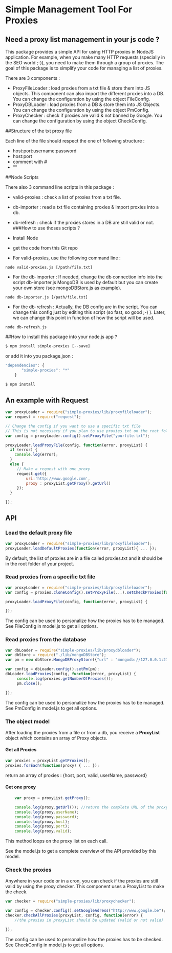 # Simple Management Tool For Proxies

## Need a proxy list management in your js code ?

This package provides a simple API for using HTTP proxies in NodeJS application.
For example, when you make many HTTP requests (specially in the SEO world ;-)), you need to make them through a group of proxies.
The goal of this package is to simplify your code for managing a list of proxies.  

There are 3 components :
* ProxyFileLoader : load proxies from a txt file & store them into JS objects. This component can also import the different proxies into a DB. You can change the configuration by using the object FileConfig.
* ProxyDBLoader : load proxies from a DB & store them into JS Objects. You can change the configuration by using the object PmConfig.
* ProxyChecker : check if proxies are valid & not banned by Google. You can change the configuration by using the object CheckConfig.

##Structure of the txt proxy file

Each line of the file should respect the one of following structure :  
- host:port:username:password
- host:port
- comment with #
- "<blank line>"

##Node Scripts

There also 3 command line scripts in this package :
- valid-proxies : check a list of proxies from a txt file.
- db-importer : read a txt file containing proxies & import proxies into a db.
- db-refresh : check if the proxies stores in a DB are still valid or not.
###How to use thoses scripts ?

- Install Node
- get the code from this Git repo

* For valid-proxies, use the following command line :
```
node valid-proxies.js [/path/file.txt]
```

* For the db-importer :
If needed, change the db connection info into the script db-importer.js
MongoDB is used by default but you can create your own store (see mongoDBStore.js as example).
```
node db-importer.js [/path/file.txt]
```
* For the db-refresh :
Actually, the DB config are in the script. You can change this config just by editing this script (so fast, so good ;-) ). Later, we can change this point in function of how the script will be used. 
```
node db-refresh.js
```



##How to install this package into your node.js app ?
```javascript
$ npm install simple-proxies [--save]
```
or add it into you package.json :

```javascript
"dependencies": {
       "simple-proxies": "*"
    }

$ npm install

```

## An example with Request


```javascript
var proxyLoader = require("simple-proxies/lib/proxyfileloader");
var request = require("request");

// Change the config if you want to use a specific txt file
// This is not necessary if you plan to use proxies.txt on the root folder
var config = proxyLoader.config().setProxyFile("yourfile.txt");

proxyLoader.loadProxyFile(config, function(error, proxyList) {
  if (error) {
    console.log(error);
  }
  else {
     // Make a request with one proxy
     request.get({
         uri:'http://www.google.com',
         proxy : proxyList.getProxy().getUrl()
     });
  }

});


 ```


## API
### Load the default proxy file
```javascript
var proxyLoader = require("simple-proxies/lib/proxyfileloader");
proxyLoader.loadDefaultProxies(function(error, proxyList){ ... });
 ```

By default, the list of proxies are in a file called proxies.txt and it should be in the root folder of your project.


### Read proxies from a specific txt file
```javascript
var proxyLoader = require("simple-proxies/lib/proxyfileloader");
var config = proxies.cloneConfig().setProxyFile(...).setCheckProxies(false);

proxyLoader.loadProxyFile(config, function(error, proxyList) {

});
 ```

The config can be used to personalize how the proxies has to be managed. See FileConfig in model.js to get all options.

### Read proxies from the database

```javascript
var dbLoader = require("simple-proxies/lib/proxydbloader");
var dbStore = require("./lib/mongoDBStore");
var pm = new dbStore.MongoDBProxyStore({"url" : "mongodb://127.0.0.1:27017/seo", "collection" : "proxies"});

var config = dbLoader.config().setPm(pm);
dbLoader.loadProxies(config, function(error, proxyList) {
     console.log(proxies.getNumberOfProxies());
     pm.close();

});

 ```

The config can be used to personalize how the proxies has to be managed. See PmConfig in model.js to get all options.
### The object model

After loading the proxies from a file or from a db, you receive a **ProxyList** object which contains an array of Proxy objects.


#### Get all Proxies
```javascript
var proxies = proxyList.getProxies();
proxies.forEach(function(proxy) { ... });
 ```
return an array of proxies : {host, port, valid, userName, password}


#### Get one proxy
```javascript
	var proxy = proxyList.getProxy();

	console.log(proxy.getUrl()); //return the complete URL of the proxy : http://username:pwd@host:port
	console.log(proxy.userName);
	console.log(proxy.password);
	console.log(proxy.host);
	console.log(proxy.port);
	console.log(proxy.valid);

 ```

This method loops on the proxy list on each call.

See the model.js to get a complete overview of the API provided by this model.


### Check the proxies

Anywhere in your code or in a cron, you can check if the proxies are still valid by using the proxy checker.
This component uses a ProxyList to make the check.

```javascript
var checker = require("simple-proxies/lib/proxychecker");

var config = checker.config().setGoogleAdress("http://www.google.be");
checker.checkAllProxies(proxyList, config, function(error) {
    //the proxies in proxyList should be updated (valid or not valid)

});

 ```
The config can be used to personalize how the proxies has to be checked. See CheckConfig in model.js to get all options.
